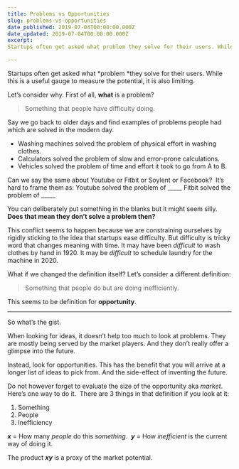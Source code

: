```yaml
---
title: Problems vs Opportunities
slug: problems-vs-opportunities
date_published: 2019-07-04T00:00:00.000Z
date_updated: 2019-07-04T00:00:00.000Z
excerpt: 
Startups often get asked what problem they solve for their users. While this is a useful gauge to measure the potential, it is also…

---
```


Startups often get asked what *problem *they solve for their users. While this is a useful gauge to measure the potential, it is also limiting.

Let’s consider why.
First of all, **what** is a problem?

> Something that people have difficulty doing.

Say we go back to older days and find examples of problems people had which are solved in the modern day.

- Washing machines solved the problem of physical effort in washing clothes.
- Calculators solved the problem of slow and error-prone calculations.
- Vehicles solved the problem of time and effort it took to go from A to B.

Can we say the same about Youtube or Fitbit or Soylent or Facebook? 
It’s hard to frame them as:
Youtube solved the problem of _____
Fitbit solved the problem of _____

You can deliberately put something in the blanks but it might seem silly.
**Does that mean they don’t solve a problem then?**

This conflict seems to happen because we are constraining ourselves by rigidly sticking to the idea that startups ease difficulty. But difficulty is tricky word that changes meaning with time.
It may have been *difficult* to wash clothes by hand in 1920.
It may be *difficult* to schedule laundry for the machine in 2020.

What if we changed the definition itself?
Let’s consider a different definition:

> Something that people do but are doing inefficiently.

This seems to be definition for **opportunity**.

---

So what’s the gist.

When looking for ideas, it doesn’t help too much to look at problems. They are mostly being served by the market players. And they don’t really offer a glimpse into the future.

Instead, look for opportunities. This has the benefit that you will arrive at a longer list of ideas to pick from. And the side-effect of inventing the future.

Do not however forget to evaluate the size of the opportunity aka *market*. Here’s one way to do it. 
There are 3 things in that definition if you look at it:

1. Something
2. People
3. Inefficiency

***x*** = How many *people* do this *something*. 
***y*** = How *inefficient* is the current way of doing it.

The product ***xy*** is a proxy of the market potential.
